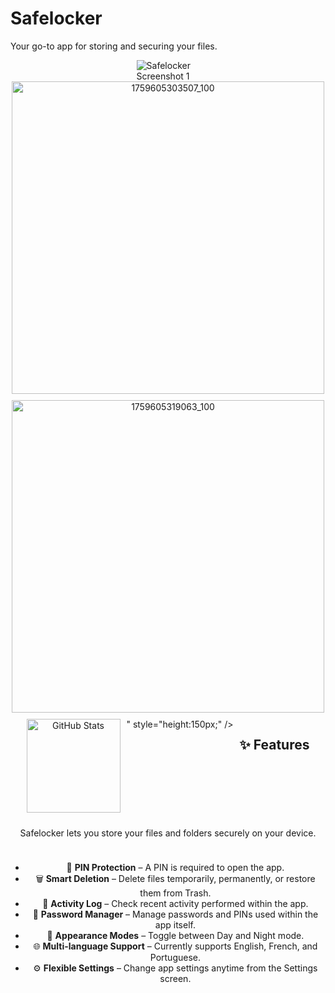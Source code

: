 # Safelocker  
Your go-to app for storing and securing your files.

<div style="display: flex; justify-content: center; align-items: flex-start; gap: 10px; flex-wrap: nowrap; overflow-x: auto;">
  <img 
    src="https://github.com/user-attachments/assets/c2f1d57d-db7f-4705-b5ec-6694871b31e0"
    alt="Safelocker Screenshot 1"
    style="flex: 0 0 20%; max-width: 20%; height: auto; object-fit: cover;">


</div>
<div align="center" style="display: flex; justify-content: center; gap: 10px; flex-wrap: wrap;">
  <img  height="500" alt="1759605303507_100" src="https://github.com/user-attachments/assets/be0b9dac-41be-46c3-ba6d-3926c53538ca" />
  <img  height="500" alt="1759605319063_100" src="https://github.com/user-attachments/assets/622d2eb5-9f33-411a-9a7c-1255a1029450" />
  <img src="https://github-readme-stats.vercel.app/api?username=ArmandoDevJr258&show_icons=true&theme=radical" alt="GitHub Stats" style="height:150px;" />
 " style="height:150px;" />



## ✨ Features

Safelocker lets you store your files and folders securely on your device.  

- 🔑 **PIN Protection** – A PIN is required to open the app.  
- 🗑 **Smart Deletion** – Delete files temporarily, permanently, or restore them from Trash.  
- 📝 **Activity Log** – Check recent activity performed within the app.  
- 🔐 **Password Manager** – Manage passwords and PINs used within the app itself.  
- 🎨 **Appearance Modes** – Toggle between Day and Night mode.  
- 🌐 **Multi-language Support** – Currently supports English, French, and Portuguese.  
- ⚙️ **Flexible Settings** – Change app settings anytime from the Settings screen.

---


